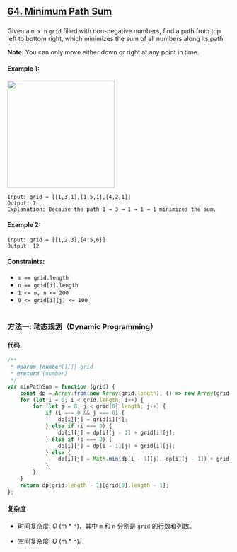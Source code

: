 ## [64. Minimum Path Sum](https://leetcode.com/problems/minimum-path-sum/)

###

Given a `m x n` `grid` filled with non-negative numbers, find a path from top left to bottom right, which minimizes the sum of all numbers along its path.

**Note**: You can only move either down or right at any point in time.

#### Example 1:

<img src="https://assets.leetcode.com/uploads/2020/11/05/minpath.jpg" width="242" />

```
Input: grid = [[1,3,1],[1,5,1],[4,2,1]]
Output: 7
Explanation: Because the path 1 → 3 → 1 → 1 → 1 minimizes the sum.
```

#### Example 2:

```
Input: grid = [[1,2,3],[4,5,6]]
Output: 12
```

#### Constraints:

-   `m == grid.length`
-   `n == grid[i].length`
-   `1 <= m, n <= 200`
-   `0 <= grid[i][j] <= 100`

#

### 方法一: 动态规划（Dynamic Programming）

#### 代码

```javascript
/**
 * @param {number[][]} grid
 * @return {number}
 */
var minPathSum = function (grid) {
    const dp = Array.from(new Array(grid.length), () => new Array(grid[0].length));
    for (let i = 0; i < grid.length; i++) {
        for (let j = 0; j < grid[0].length; j++) {
            if (i === 0 && j === 0) {
                dp[i][j] = grid[i][j];
            } else if (i === 0) {
                dp[i][j] = dp[i][j - 1] + grid[i][j];
            } else if (j === 0) {
                dp[i][j] = dp[i - 1][j] + grid[i][j];
            } else {
                dp[i][j] = Math.min(dp[i - 1][j], dp[i][j - 1]) + grid[i][j];
            }
        }
    }
    return dp[grid.length - 1][grid[0].length - 1];
};
```

#### 复杂度

-   时间复杂度: _O_ (m \* n)，其中 `m` 和 `n` 分别是 `grid` 的行数和列数。

-   空间复杂度: _O_ (m \* n)。
